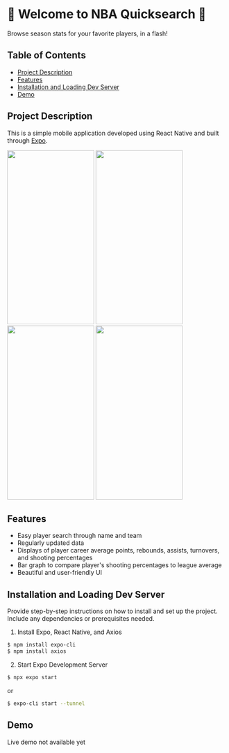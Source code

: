 # 🏀 Welcome to NBA Quicksearch 🏀 

Browse season stats for your favorite players, in a flash!

## Table of Contents

- [Project Description](#project-description)
- [Features](#features)
- [Installation and Loading Dev Server](#installation-and-loading-dev-server)
- [Demo](#demo)

## Project Description

This is a simple mobile application developed using React Native and built through [Expo](https://expo.dev/).

<img src="https://github.com/AarhamH/react_native_NBA/assets/105332385/a9b2ced0-7774-44c7-ab1c-2604ab9040c5" width="200" height="400" /> 
<img src="https://github.com/AarhamH/react_native_NBA/assets/105332385/b6ea4fc5-5a5a-4583-8fb0-30db49ddbc5d" width="200" height="400" /> 
<img src="https://github.com/AarhamH/react_native_NBA/assets/105332385/c5aeae53-cdac-479e-9faa-891feb213f13" width="200" height="400" /> 
<img src="https://github.com/AarhamH/react_native_NBA/assets/105332385/4f1ada4c-c5ec-4b70-8025-8221abca43fd" width="200" height="400" /> 


## Features
- Easy player search through name and team
- Regularly updated data
- Displays of player career average points, rebounds, assists, turnovers, and shooting percentages
- Bar graph to compare player's shooting percentages to league average
- Beautiful and user-friendly UI

## Installation and Loading Dev Server

Provide step-by-step instructions on how to install and set up the project. Include any dependencies or prerequisites needed.

1. Install Expo, React Native, and Axios
```bash
$ npm install expo-cli
$ npm install axios
```
2. Start Expo Development Server
```bash
$ npx expo start
```
or
```bash
$ expo-cli start --tunnel
```

## Demo

Live demo not available yet
